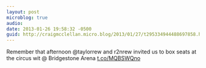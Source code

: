 ```yaml
---
layout: post
microblog: true
audio: 
date: 2013-01-26 19:58:32 -0500
guid: http://craigmcclellan.micro.blog/2013/01/27/t295334944488697858.html
---
```

Remember that afternoon @taylorrew and r2nrew invited us to box seats at the circus wit @ Bridgestone Arena [t.co/MQBSWQno](http://t.co/MQBSWQno)
